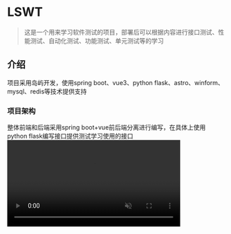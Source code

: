 # LSWT

> 这是一个用来学习软件测试的项目，部署后可以根据内容进行接口测试、性能测试、自动化测试、功能测试、单元测试等的学习

## 介绍

项目采用岛屿开发，使用spring boot、vue3、python flask、astro、winform、mysql、redis等技术提供支持

### 项目架构

整体前端和后端采用spring boot+vue前后端分离进行编写，在具体上使用python flask编写接口提供测试学习使用的接口
<video src="http://vjs.zencdn.net/v/oceans.mp4" data-canonical-src="http://vjs.zencdn.net/v/oceans.mp4" controls="controls" muted="muted" class="d-block rounded-bottom-2 border-top width-fit" style="max-height:640px; min-height: 200px"></video>